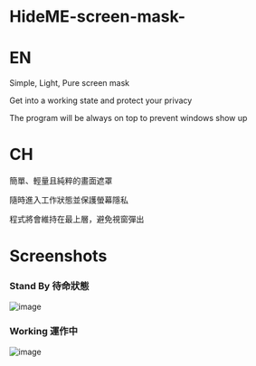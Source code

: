 # HideME-screen-mask-
# EN
Simple, Light, Pure screen mask

Get into a working state and protect your privacy

The program will be always on top to prevent windows show up

# CH
簡單、輕量且純粹的畫面遮罩

隨時進入工作狀態並保護螢幕隱私

程式將會維持在最上層，避免視窗彈出


# Screenshots
### Stand By 待命狀態
![image](https://github.com/nKiux/HideME-screen-mask-/assets/46084374/72d38ce7-fb00-4d2e-a038-1f37dd1c97f9)

### Working 運作中
![image](https://github.com/nKiux/HideME-screen-mask-/assets/46084374/753e35b8-72cd-4d78-ba4f-380cfbe3463f)
